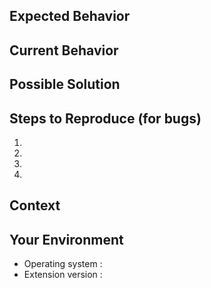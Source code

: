 <!--- Provide a general summary of the issue in the Title above -->

## Expected Behavior
<!--- If you're describing a bug, tell us what should happen. -->
<!--- If you're suggesting a change/improvement, tell us how it should work. -->

## Current Behavior
<!--- If describing a bug, tell us what happens instead of the expected behavior. -->
<!--- If suggesting a change/improvement, explain the difference from current behavior. -->

## Possible Solution
<!--- Not obligatory, but suggest a fix/reason for the bug, -->
<!--- or ideas how to implement the addition or change. -->

## Steps to Reproduce (for bugs)
<!--- Provide a link to a live example, or an unambiguous set of steps to -->
<!--- reproduce this bug. Include code to reproduce, if relevant. -->
1.
2.
3.
4.

## Context
<!--- How has this issue affected you ? What are you trying to accomplish ? -->
<!--- Providing context helps us come up with a solution that is most useful and prioritize issues. -->

## Your Environment
<!--- Include as many relevant details about the environment you experienced the bug in. -->
  - Operating system :
  - Extension version :
